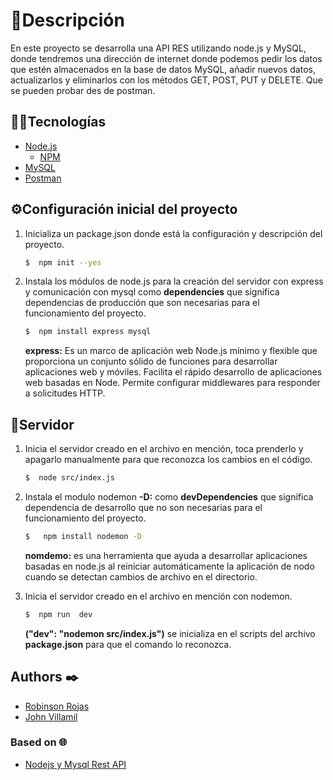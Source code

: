 # 📃Descripción
En este proyecto se desarrolla una API RES utilizando node.js y MySQL, donde tendremos una dirección de internet donde podemos pedir los datos que estén almacenados en la base de datos MySQL, añadir nuevos datos, actualizarlos y eliminarlos con los métodos GET, POST, PUT y DELETE. Que se pueden probar des de postman. 

## 👨‍💻Tecnologías 
- [Node.js](https://nodejs.org/es/)
    - [NPM](https://www.npmjs.com/)
- [MySQL](https://www.mysql.com/)
- [Postman](www.postman.com)


## ⚙Configuración inicial del proyecto
1. Inicializa un package.json donde está la configuración y descripción del proyecto.
    ```bash
    $  npm init --yes
    ```
2. Instala los módulos de node.js para la creación del servidor con express y comunicación con mysql como **dependencies** que significa dependencias de producción que son necesarias para el funcionamiento del proyecto.
    ```bash
    $  npm install express mysql
    ```
    **express:** Es un marco de aplicación web Node.js mínimo y flexible que proporciona un conjunto sólido de funciones para desarrollar aplicaciones web y móviles. Facilita el rápido desarrollo de aplicaciones web basadas en Node. Permite configurar middlewares para responder a solicitudes HTTP.
## 📡Servidor
1. Inicia el servidor creado en el archivo en mención, toca prenderlo y apagarlo manualmente para que reconozca los cambios en el código.
    ```bash
    $  node src/index.js
    ```
2. Instala el modulo nodemon  **-D:** como **devDependencies** que significa dependencia de desarrollo que no son necesarias para el funcionamiento del proyecto.
    ```bash
    $   npm install nodemon -D
    ```
    **nomdemo:** es una herramienta que ayuda a desarrollar aplicaciones basadas en node.js al reiniciar automáticamente la aplicación de nodo cuando se detectan cambios de archivo en el directorio.

3. Inicia el servidor creado en el archivo en mención con nodemon.
    ```bash
    $  npm run  dev
    ```
    **("dev": "nodemon src/index.js")** se inicializa en el scripts del archivo **package.json** para que el comando lo reconozca.

## Authors ✒️
- [Robinson Rojas](https://github.com/RobinsonRojas)
- [John Villamil](https://github.com/jdsvg)

### Based on 🌐
- [Nodejs y Mysql Rest API](https://www.youtube.com/watch?v=p8CoR-wymQg&ab_channel=Fazt/)
